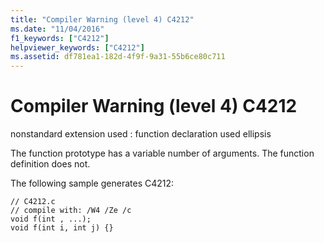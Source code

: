 ```yaml
---
title: "Compiler Warning (level 4) C4212"
ms.date: "11/04/2016"
f1_keywords: ["C4212"]
helpviewer_keywords: ["C4212"]
ms.assetid: df781ea1-182d-4f9f-9a31-55b6ce80c711
---
```

# Compiler Warning (level 4) C4212

nonstandard extension used : function declaration used ellipsis

The function prototype has a variable number of arguments. The function definition does not.

The following sample generates C4212:

```
// C4212.c
// compile with: /W4 /Ze /c
void f(int , ...);
void f(int i, int j) {}
```